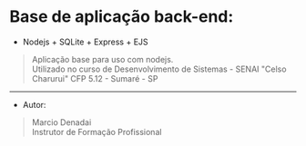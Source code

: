 # Base de aplicação back-end:  
- Nodejs + SQLite + Express + EJS
>Aplicação base para uso com nodejs.  
>Utilizado no curso de Desenvolvimento de Sistemas - SENAI "Celso Charurui" CFP 5.12 - Sumaré - SP
---  
- Autor:
>Marcio Denadai  
>Instrutor de Formação Profissional
